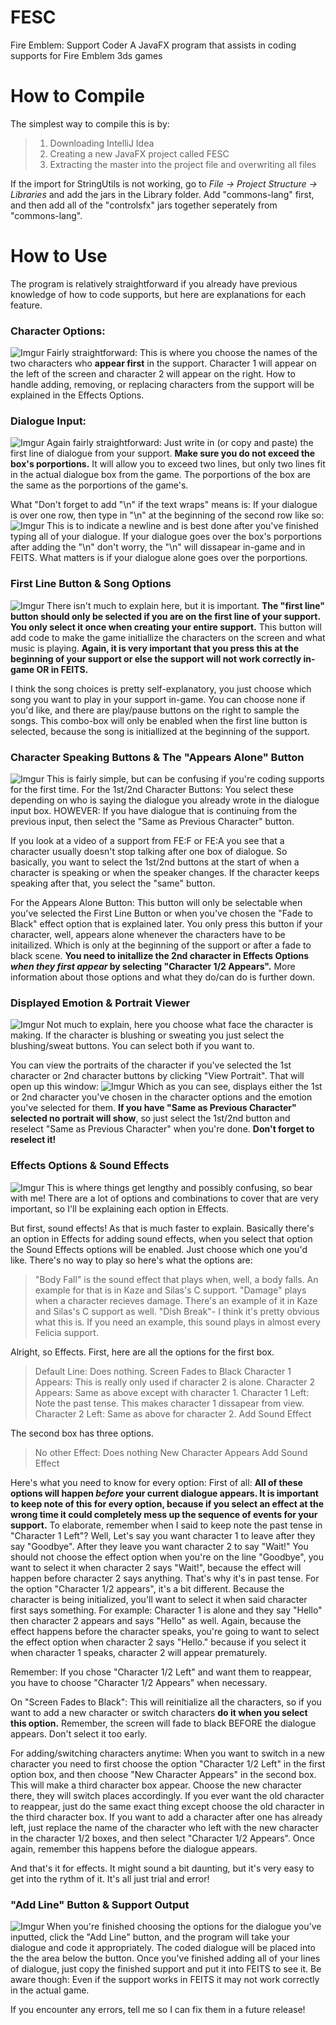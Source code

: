 # FESC
Fire Emblem: Support Coder
A JavaFX program that assists in coding supports for Fire Emblem 3ds games

# How to Compile
The simplest way to compile this is by:
> 1. Downloading IntelliJ Idea
> 2. Creating a new JavaFX project called FESC
> 3. Extracting the master into the project file and overwriting all files

If the import for StringUtils is not working, go to *File -> Project Structure -> Libraries* and add the jars in the Library folder. Add "commons-lang" first, and then add all of the "controlsfx" jars together seperately from "commons-lang".

# How to Use
The program is relatively straightforward if you already have previous knowledge of how to code supports, but here are explanations for each feature.


### Character Options:
![Imgur](http://i.imgur.com/3pRe2YW.png)
Fairly straightforward: This is where you choose the names of the two characters who **appear first** in the support. Character 1 will appear on the left of the screen and character 2 will appear on the right. How to handle adding, removing, or replacing characters from the support will be explained in the Effects Options.


### Dialogue Input:
![Imgur]("http://i.imgur.com/MBHa0p7.png")
Again fairly straightforward: Just write in (or copy and paste) the first line of dialogue from your support. 
**Make sure you do not exceed the box's porportions.** It will allow you to exceed two lines, but only two lines fit in the actual dialogue box from the game. The porportions of the box are the same as the porportions of the game's.

What "Don't forget to add "\n" if the text wraps" means is: If your dialogue is over one row, then type in "\n" at the beginning of the second row like so:
![Imgur]("http://i.imgur.com/s2yeJEl.png")
This is to indicate a newline and is best done after you've finished typing all of your dialogue. If your dialogue goes over the box's porportions after adding the "\n" don't worry, the "\n" will dissapear in-game and in FEITS. What matters is if your dialogue alone goes over the porportions.


### First Line Button & Song Options
![Imgur]("http://i.imgur.com/MhsfyVI.png")
There isn't much to explain here, but it is important. **The "first line" button should only be selected if you are on the first line of your support. You only select it once when creating your entire support.** This button will add code to make the game initiallize the characters on the screen and what music is playing. **Again, it is very important that you press this at the beginning of your support or else the support will not work correctly in-game OR in FEITS.**

I think the song choices is pretty self-explanatory, you just choose which song you want to play in your support in-game. You can choose none if you'd like, and there are play/pause buttons on the right to sample the songs. This combo-box will only be enabled when the first line button is selected, because the song is initiallized at the beginning of the support.


### Character Speaking Buttons & The "Appears Alone" Button
![Imgur]("http://i.imgur.com/obgejEW.png")
This is fairly simple, but can be confusing if you're coding supports for the first time. 
For the 1st/2nd Character Buttons: You select these depending on who is saying the dialogue you already wrote in the dialogue input box. HOWEVER: If you have dialogue that is continuing from the previous input, then select the "Same as Previous Character" button.

If you look at a video of a support from FE:F or FE:A you see that a character usually doesn't stop talking after one box of dialogue. So basically, you want to select the 1st/2nd buttons at the start of when a character is speaking or when the speaker changes. If the character keeps speaking after that, you select the "same" button.

For the Appears Alone Button: This button will only be selectable when you've selected the First Line Button or when you've chosen the "Fade to Black" effect option that is explained later. You only press this button if your character, well, appears alone whenever the characters have to be initailized. Which is only at the beginning of the support or after a fade to black scene. **You need to initallize the 2nd character in Effects Options _when they first appear_ by selecting "Character 1/2 Appears".** More information about those options and what they do/can do is further down.


### Displayed Emotion & Portrait Viewer
![Imgur]("http://i.imgur.com/SerRt6h.png")
Not much to explain, here you choose what face the character is making. If the character is blushing or sweating you just select the blushing/sweat buttons. You can select both if you want to.

You can view the portraits of the character if you've selected the 1st character or 2nd character buttons by clicking "View Portrait". That will open up this window:
![Imgur](http://i.imgur.com/6LLuY5Z.png?1)
Which as you can see, displays either the 1st or 2nd character you've chosen in the character options and the emotion you've selected for them. **If you have "Same as Previous Character" selected no portrait will show**, so just select the 1st/2nd button and reselect "Same as Previous Character" when you're done. **Don't forget to reselect it!**


### Effects Options & Sound Effects
![Imgur]("http://i.imgur.com/GAP3foc.png")
This is where things get lengthy and possibly confusing, so bear with me! There are a lot of options and combinations to cover that are very important, so I'll be explaining each option in Effects. 

But first, sound effects! As that is much faster to explain. Basically there's an option in Effects for adding sound effects, when you select that option the Sound Effects options will be enabled. Just choose which one you'd like. There's no way to play so here's what the options are:
> "Body Fall" is the sound effect that plays when, well, a body falls. An example for that is in Kaze and Silas's C support.
> "Damage" plays when a character recieves damage. There's an example of it in Kaze and Silas's C support as well.
> "Dish Break"- I think it's pretty obvious what this is. If you need an example, this sound plays in almost every Felicia support.

Alright, so Effects. First, here are all the options for the first box.
> Default Line: Does nothing.
> Screen Fades to Black
> Character 1 Appears: This is really only used if character 2 is alone.
> Character 2 Appears: Same as above except with character 1.
> Character 1 Left: Note the past tense. This makes character 1 dissapear from view.
> Character 2 Left: Same as above for character 2.
> Add Sound Effect

The second box has three options.
> No other Effect: Does nothing
> New Character Appears
> Add Sound Effect

Here's what you need to know for every option:
First of all: **All of these options will happen _before_ your current dialogue appears. It is important to keep note of this for every option, because if you select an effect at the wrong time it could completely mess up the sequence of events for your support.** 
To elaborate, remember when I said to keep note the past tense in "Character 1 Left"? Well, Let's say you want character 1 to leave after they say "Goodbye". After they leave you want character 2 to say "Wait!" You should not choose the effect option when you're on the line "Goodbye", you want to select it when character 2 says "Wait!", because the effect will happen before character 2 says anything. That's why it's in past tense.
For the option "Character 1/2 appears", it's a bit different. Because the character is being initialized, you'll want to select it when said character first says something. For example: Character 1 is alone and they say "Hello" then character 2 appears and says "Hello" as well. Again, because the effect happens before the character speaks, you're going to want to select the effect option when character 2 says "Hello." because if you select it when character 1 speaks, character 2 will appear prematurely.

Remember: If you chose "Character 1/2 Left" and want them to reappear, you have to choose "Character 1/2 Appears" when necessary.

On "Screen Fades to Black": This will reinitialize all the characters, so if you want to add a new character or switch characters **do it when you select this option.** Remember, the screen will fade to black BEFORE the dialogue appears. Don't select it too early.

For adding/switching characters anytime: When you want to switch in a new character you need to first choose the option "Character 1/2 Left" in the first option box, and then choose "New Character Appears" in the second box. This will make a third character box appear. Choose the new character there, they will switch places accordingly. If you ever want the old character to reappear, just do the same exact thing except choose the old character in the third character box. 
If you want to add a character after one has already left, just replace the name of the character who left with the new character in the character 1/2 boxes, and then select "Character 1/2 Appears". Once again, remember this happens before the dialogue appears.

And that's it for effects. It might sound a bit daunting, but it's very easy to get into the rythm of it. It's all just trial and error!

### "Add Line" Button & Support Output
![Imgur](http://i.imgur.com/QoeWozt.png)
When you're finished choosing the options for the dialogue you've inputted, click the "Add Line" button, and the program will take your dialogue and code it appropriately. The coded dialogue will be placed into the the area below the button. 
Once you've finished adding all of your lines of dialogue, just copy the finished support and put it into FEITS to see it. 
Be aware though: Even if the support works in FEITS it may not work correctly in the actual game. 

If you encounter any errors, tell me so I can fix them in a future release!
